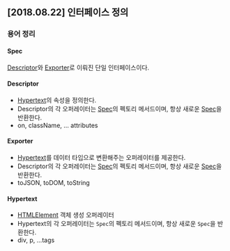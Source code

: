 ## [2018.08.22] 인터페이스 정의
### 용어 정리
#### Spec
[Descriptor](#Descriptor)와 [Exporter](#Exporter)로 이뤄진 단일 인터페이스이다.

#### Descriptor
- [Hypertext](#Hypertext)의 속성을 정의한다.
- Descriptor의 각 오퍼레이터는 [Spec](#Spec)의 펙토리 메서드이며, 항상 새로운 [Spec](#Spec)을 반환한다.
- on, className, ... attributes

#### Exporter
- [Hypertext](#Hypertext)를 데이터 타입으로 변환해주는 오퍼레이터를 제공한다.
- Descriptor의 각 오퍼레이터는 [Spec](#Spec)의 펙토리 메서드이며, 항상 새로운 [Spec](#Spec)을 반환한다.
- toJSON, toDOM, toString

#### Hypertext
- [HTMLElement](https://developer.mozilla.org/en-US/docs/Web/API/HTMLElement) 객체 생성 오퍼레이터
- Hypertext의 각 오퍼레이터는 `Spec`의 펙토리 메서드이며, 항상 새로운 `Spec`을 반환한다.
- div, p, ...tags